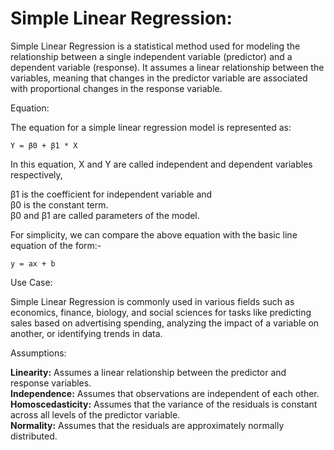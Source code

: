 # Simple Linear Regression:

Simple Linear Regression is a statistical method used for modeling the relationship between a single independent
variable (predictor) and a dependent variable (response). It assumes a linear relationship between the variables,
meaning that changes in the predictor variable are associated with proportional changes in the response variable.

Equation:

The equation for a simple linear regression model is represented as:

````text
Y = β0 + β1 * X 
````

In this equation, X and Y are called independent and dependent variables respectively,

β1 is the coefficient for independent variable and <br>
β0 is the constant term. <br>
β0 and β1 are called parameters of the model.

For simplicity, we can compare the above equation with the basic line equation of the form:-

````text
y = ax + b 
````

Use Case:

Simple Linear Regression is commonly used in various fields such as economics, finance, biology, and social sciences for
tasks like predicting sales based on advertising spending, analyzing the impact of a variable on another, or identifying
trends in data.

Assumptions:

**Linearity:**          Assumes a linear relationship between the predictor and response variables.<br>
**Independence:**       Assumes that observations are independent of each other.<br>
**Homoscedasticity:**   Assumes that the variance of the residuals is constant across all levels of the predictor variable.<br>
**Normality:**          Assumes that the residuals are approximately normally distributed.<br>